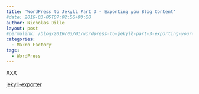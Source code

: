 ```yaml
---
title: 'WordPress to Jekyll Part 3 - Exporting you Blog Content'
#date: 2016-03-05T07:02:56+00:00
author: Nicholas Dille
layout: post
#permalink: /blog/2016/03/01/wordpress-to-jekyll-part-3-exporting-your-blog-content/
categories:
  - Makro Factory
tags:
  - WordPress
---
```

XXX

<!--more-->

[jekyll-exporter](https://wordpress.org/plugins/jekyll-exporter/)